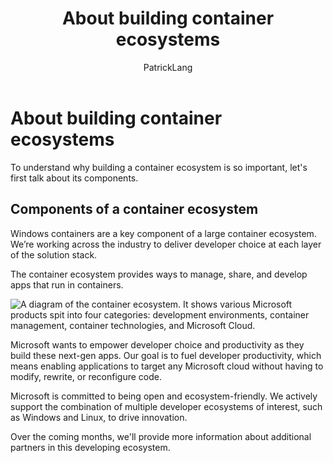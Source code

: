 ﻿---
title: About building container ecosystems
description: A brief overview about building container ecosystems.
keywords: metadata, containers
author: PatrickLang
ms.date: 05/22/2019
ms.topic: overview
ms.assetid: 29fbe13a-228a-4eaa-9d4d-90ae60da5965
---
# About building container ecosystems

To understand why building a container ecosystem is so important, let's first talk about its components.

## Components of a container ecosystem

Windows containers are a key component of a large container ecosystem. We’re working across the industry to deliver developer choice at each layer of the solution stack.

The container ecosystem provides ways to manage, share, and develop apps that run in containers.

![A diagram of the container ecosystem. It shows various Microsoft products spit into four categories: development environments, container management, container technologies, and Microsoft Cloud.](media/containerEcosystem.png)

Microsoft wants to empower developer choice and productivity as they build these next-gen apps. Our goal is to fuel developer productivity, which means enabling applications to target any Microsoft cloud without having to modify, rewrite, or reconfigure code.

Microsoft is committed to being open and ecosystem-friendly. We actively support the combination of multiple developer ecosystems of interest, such as Windows and Linux, to drive innovation.

Over the coming months, we'll provide more information about additional partners in this developing ecosystem.